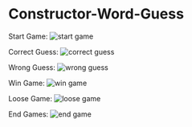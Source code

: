 # Constructor-Word-Guess

Start Game:
![start game](https://user-images.githubusercontent.com/33045010/39387715-1ff84f48-4a49-11e8-972f-f88e39ca08f5.PNG)

Correct Guess:
![correct guess](https://user-images.githubusercontent.com/33045010/39387729-40499a7c-4a49-11e8-99e5-7d77ce8bdfea.PNG)

Wrong Guess:
![wrong guess](https://user-images.githubusercontent.com/33045010/39387746-696c72e4-4a49-11e8-91cf-eafa7fa55f17.PNG)

Win Game:
![win game](https://user-images.githubusercontent.com/33045010/39387766-91a337a2-4a49-11e8-8323-20afbaf04c77.PNG)

Loose Game:
![loose game](https://user-images.githubusercontent.com/33045010/39387784-ae9ba916-4a49-11e8-912d-e3f04e0159f7.PNG)

End Games:
![end game](https://user-images.githubusercontent.com/33045010/39387815-cff645a8-4a49-11e8-8a7e-3645725afee6.PNG)
